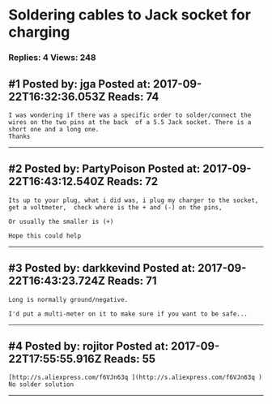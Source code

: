 # Soldering cables to Jack socket for charging

### Replies: 4 Views: 248

## \#1 Posted by: jga Posted at: 2017-09-22T16:32:36.053Z Reads: 74

```
I was wondering if there was a specific order to solder/connect the wires on the two pins at the back  of a 5.5 Jack socket. There is a short one and a long one.
Thanks
```

---
## \#2 Posted by: PartyPoison Posted at: 2017-09-22T16:43:12.540Z Reads: 72

```
Its up to your plug, what i did was, i plug my charger to the socket, get a voltmeter,  check where is the + and (-) on the pins, 

Or usually the smaller is (+)  

Hope this could help
```

---
## \#3 Posted by: darkkevind Posted at: 2017-09-22T16:43:23.724Z Reads: 71

```
Long is normally ground/negative.

I'd put a multi-meter on it to make sure if you want to be safe...
```

---
## \#4 Posted by: rojitor Posted at: 2017-09-22T17:55:55.916Z Reads: 55

```
[http://s.aliexpress.com/f6VJn63q ](http://s.aliexpress.com/f6VJn63q )
No solder solution
```

---
